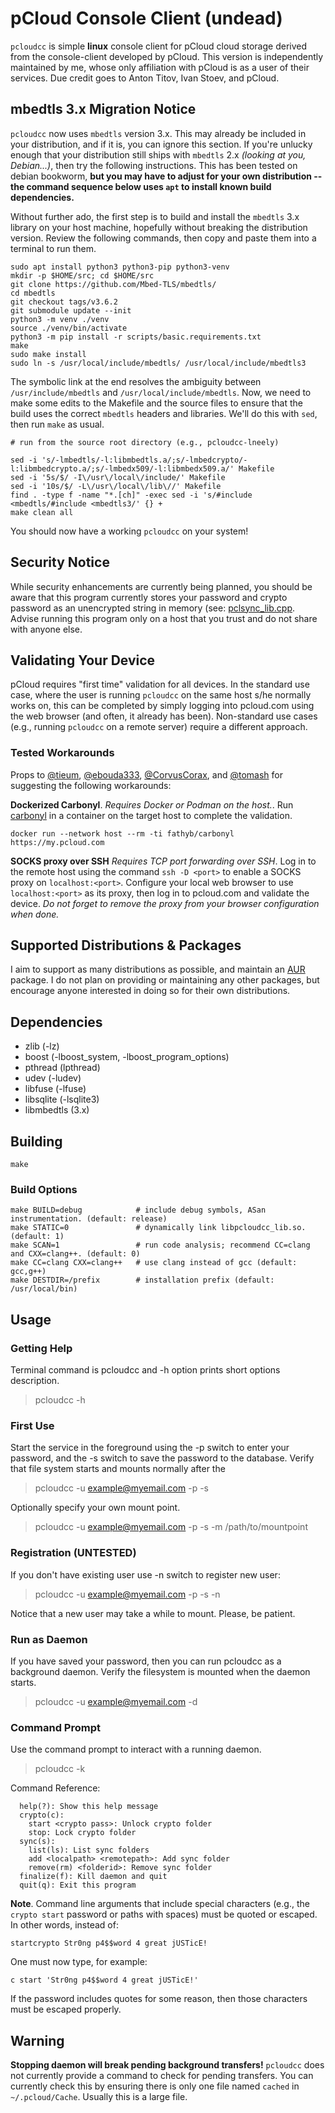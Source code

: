 # pCloud Console Client (undead)

`pcloudcc` is simple **linux** console client for pCloud cloud storage derived from the console-client developed by pCloud. This version is independently maintained by me, whose only affiliation with pCloud is as a user of their services. Due credit goes to Anton Titov, Ivan Stoev, and pCloud.

## mbedtls 3.x Migration Notice

`pcloudcc` now uses `mbedtls` version 3.x. This may already be included in your distribution, and if it is, you can ignore this section. If you're unlucky enough that your distribution still ships with `mbedtls` 2.x *(looking at you, Debian...)*, then try the following instructions. This has been tested on debian bookworm, **but you may have to adjust for your own distribution -- the command sequence below uses `apt` to install known build dependencies.**

Without further ado, the first step is to build and install the `mbedtls` 3.x library on your host machine, hopefully without breaking the distribution version. Review the following commands, then copy and paste them into a terminal to run them.

```
sudo apt install python3 python3-pip python3-venv
mkdir -p $HOME/src; cd $HOME/src
git clone https://github.com/Mbed-TLS/mbedtls/
cd mbedtls
git checkout tags/v3.6.2
git submodule update --init
python3 -m venv ./venv
source ./venv/bin/activate
python3 -m pip install -r scripts/basic.requirements.txt
make
sudo make install
sudo ln -s /usr/local/include/mbedtls/ /usr/local/include/mbedtls3
```

The symbolic link at the end resolves the ambiguity between `/usr/include/mbedtls` and `/usr/local/include/mbedtls`. Now, we need to make some edits to the Makefile and the source files to ensure that the build uses the correct `mbedtls` headers and libraries. We'll do this with `sed`, then run `make` as usual.

```
# run from the source root directory (e.g., pcloudcc-lneely)

sed -i 's/-lmbedtls/-l:libmbedtls.a/;s/-lmbedcrypto/-l:libmbedcrypto.a/;s/-lmbedx509/-l:libmbedx509.a/' Makefile
sed -i '5s/$/ -I\/usr\/local\/include/' Makefile
sed -i '10s/$/ -L\/usr\/local\/lib\//' Makefile
find . -type f -name "*.[ch]" -exec sed -i 's/#include <mbedtls/#include <mbedtls3/' {} +
make clean all
```

You should now have a working `pcloudcc` on your system!

## Security Notice

While security enhancements are currently being planned, you should be aware that this program currently stores your password and crypto password as an unencrypted string in memory (see: [pclsync_lib.cpp](https://github.com/lneely/pcloudcc-lneely/blob/main/pclsync_lib.cpp). Advise running this program only on a host that you trust and do not share with anyone else.

## Validating Your Device

pCloud requires "first time" validation for all devices. In the standard use case, where the user is running `pcloudcc` on the same host s/he normally works on, this can be completed by simply logging into pcloud.com using the web browser (and often, it already has been). Non-standard use cases (e.g., running `pcloudcc` on a remote server) require a different approach. 

### Tested Workarounds

Props to [@tieum](https://github.com/tieum), [@ebouda333](https://github.com/ebouda33), [@CorvusCorax](https://github.com/CorvusCorax), and [@tomash](https://github.com/tomash) for suggesting the following workarounds:
 
**Dockerized Carbonyl**. *Requires Docker or Podman on the host.*. Run [carbonyl](https://github.com/fathyb/carbonyl) in a container on the target host to complete the validation.

```
docker run --network host --rm -ti fathyb/carbonyl https://my.pcloud.com
```
**SOCKS proxy over SSH** *Requires TCP port forwarding over SSH*. Log in to the remote host using the command `ssh -D <port>` to enable a SOCKS proxy on `localhost:<port>`. Configure your local web browser to use `localhost:<port>` as its proxy, then log in to pcloud.com and validate the device. *Do not forget to remove the proxy from your browser configuration when done.*

## Supported Distributions & Packages

I aim to support as many distributions as possible, and maintain an [AUR](https://aur.archlinux.org/packages/pcloudcc-lneely) package. I do not plan on providing or maintaining any other packages, but encourage anyone interested in doing so for their own distributions.

## Dependencies
- zlib (-lz)
- boost (-lboost_system, -lboost_program_options)
- pthread (lpthread)
- udev (-ludev)
- libfuse (-lfuse)
- libsqlite (-lsqlite3)
- libmbedtls (3.x)

## Building

```
make
```

### Build Options

```
make BUILD=debug            # include debug symbols, ASan instrumentation. (default: release)
make STATIC=0               # dynamically link libpcloudcc_lib.so. (default: 1)
make SCAN=1                 # run code analysis; recommend CC=clang and CXX=clang++. (default: 0)
make CC=clang CXX=clang++   # use clang instead of gcc (default: gcc,g++)
make DESTDIR=/prefix        # installation prefix (default: /usr/local/bin)
```

## Usage

### Getting Help

Terminal command is pcloudcc and -h option prints short options description.

> pcloudcc -h

### First Use

Start the service in the foreground using the -p switch to enter your
password, and the -s switch to save the password to the
database. Verify that file system starts and mounts normally after the

> pcloudcc -u example@myemail.com -p -s

Optionally specify your own mount point.

> pcloudcc -u example@myemail.com -p -s -m /path/to/mountpoint

### Registration (UNTESTED)

If you don't have existing user use -n switch to register new user:

> pcloudcc -u example@myemail.com -p -s -n

Notice that a new user may take a while to mount. Please, be patient.

### Run as Daemon

If you have saved your password, then you can run pcloudcc as a
background daemon. Verify the filesystem is mounted when the daemon
starts.

> pcloudcc -u example@myemail.com -d

### Command Prompt

Use the command prompt to interact with a running daemon. 

> pcloudcc -k

Command Reference:

```
  help(?): Show this help message
  crypto(c):
    start <crypto pass>: Unlock crypto folder
    stop: Lock crypto folder
  sync(s):
    list(ls): List sync folders
    add <localpath> <remotepath>: Add sync folder
    remove(rm) <folderid>: Remove sync folder
  finalize(f): Kill daemon and quit
  quit(q): Exit this program
```

**Note**. Command line arguments that include special characters (e.g., the
  `crypto start` password or paths with spaces) must be quoted or
  escaped. In other words, instead of:

  `startcrypto Str0ng p4$$word 4 great jUSTicE!`

  One must now type, for example:

  `c start 'Str0ng p4$$word 4 great jUSTicE!'`

  If the password includes quotes for some reason, then those characters must
  be escaped properly.

## Warning

**Stopping daemon will break pending background transfers!**
`pcloudcc` does not currently provide a command to check for pending
transfers. You can currently check this by ensuring there is only one
file named `cached` in `~/.pcloud/Cache`. Usually this is a large
file.

